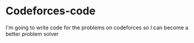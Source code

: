 # Codeforces-code
I'm going to write code for the problems on codeforces so I can become a better problem solver
